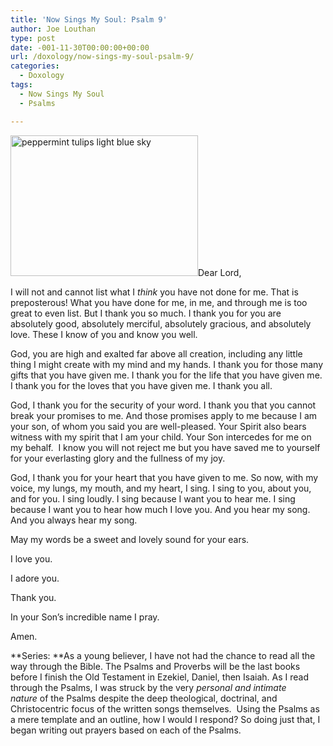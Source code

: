 ```yaml
---
title: 'Now Sings My Soul: Psalm 9'
author: Joe Louthan
type: post
date: -001-11-30T00:00:00+00:00
url: /doxology/now-sings-my-soul-psalm-9/
categories:
  - Doxology
tags:
  - Now Sings My Soul
  - Psalms

---
```

<a href="http://theologic.us/quotes/attachment/tumblr_mcoh7qqx031r2e70wo1_500/" rel="attachment wp-att-1655"><img class="alignright size-medium wp-image-1655" alt="peppermint tulips light blue sky" src="https://i0.wp.com/theologic.us/wp-content/uploads/2012/12/tumblr_mcoh7qqX031r2e70wo1_500.jpg?resize=300%2C225" width="300" height="225" srcset="https://i0.wp.com/theologic.us/wp-content/uploads/2012/12/tumblr_mcoh7qqX031r2e70wo1_500.jpg?resize=300%2C225 300w, https://i0.wp.com/theologic.us/wp-content/uploads/2012/12/tumblr_mcoh7qqX031r2e70wo1_500.jpg?w=500 500w" sizes="(max-width: 300px) 100vw, 300px" data-recalc-dims="1" /></a>Dear Lord,

I will not and cannot list what I _think_ you have not done for me. That is preposterous! What you have done for me, in me, and through me is too great to even list. But I thank you so much. I thank you for you are absolutely good, absolutely merciful, absolutely gracious, and absolutely love. These I know of you and know you well.

God, you are high and exalted far above all creation, including any little thing I might create with my mind and my hands. I thank you for those many gifts that you have given me. I thank you for the life that you have given me. I thank you for the loves that you have given me. I thank you all.

God, I thank you for the security of your word. I thank you that you cannot break your promises to me. And those promises apply to me because I am your son, of whom you said you are well-pleased. Your Spirit also bears witness with my spirit that I am your child. Your Son intercedes for me on my behalf.  I know you will not reject me but you have saved me to yourself for your everlasting glory and the fullness of my joy.

God, I thank you for your heart that you have given to me. So now, with my voice, my lungs, my mouth, and my heart, I sing. I sing to you, about you, and for you. I sing loudly. I sing because I want you to hear me. I sing because I want you to hear how much I love you. And you hear my song. And you always hear my song.

May my words be a sweet and lovely sound for your ears.

I love you.

I adore you.

Thank you.

In your Son’s incredible name I pray.

Amen.

**Series: **As a young believer, I have not had the chance to read all the way through the Bible. The Psalms and Proverbs will be the last books before I finish the Old Testament in Ezekiel, Daniel, then Isaiah. As I read through the Psalms, I was struck by the very _personal and intimate nature_ of the Psalms despite the deep theological, doctrinal, and Christocentric focus of the written songs themselves.  Using the Psalms as a mere template and an outline, how I would I respond? So doing just that, I began writing out prayers based on each of the Psalms.